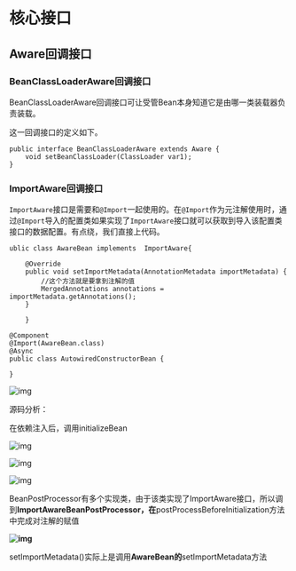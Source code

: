 # 核心接口

## Aware回调接口

### BeanClassLoaderAware回调接口

BeanClassLoaderAware回调接口可让受管Bean本身知道它是由哪一类装载器负责装载。

这一回调接口的定义如下。

```
public interface BeanClassLoaderAware extends Aware {
    void setBeanClassLoader(ClassLoader var1);
}
```

### ImportAware回调接口

`ImportAware`接口是需要和`@Import`一起使用的。在`@Import`作为元注解使用时，通过`@Import`导入的配置类如果实现了`ImportAware`接口就可以获取到导入该配置类接口的数据配置。有点绕，我们直接上代码。

```text
ublic class AwareBean implements  ImportAware{

    @Override
    public void setImportMetadata(AnnotationMetadata importMetadata) {
        //这个方法就是要拿到注解的值
        MergedAnnotations annotations = importMetadata.getAnnotations();
    }

    }

@Component
@Import(AwareBean.class)
@Async
public class AutowiredConstructorBean {

}
```

![img](https://gitee.com/wuyilong/picture-bed/raw/master//img/v2-ad9858c95d14769f1044363dd289b0d3_1440w.jpg)

源码分析：

在依赖注入后，调用initializeBean

![img](https://gitee.com/wuyilong/picture-bed/raw/master//img/v2-872b9ab2d0fc0e04727623031ec2a6a4_1440w.jpg)

![img](https://gitee.com/wuyilong/picture-bed/raw/master//img/v2-17be94c1c3cfe4c5ca9277ae5bf3604c_1440w.jpg)

![img](https://gitee.com/wuyilong/picture-bed/raw/master//img/v2-2ae83b2d46cac160454f5c695773195b_1440w.jpg)

BeanPostProcessor有多个实现类，由于该类实现了ImportAware接口，所以调到**ImportAwareBeanPostProcessor，在**postProcessBeforeInitialization方法中完成对注解的赋值

**![img](https://gitee.com/wuyilong/picture-bed/raw/master//img/v2-7088e24dd1faf11f19eb9b34b1eed97b_1440w.jpg)**

setImportMetadata()实际上是调用**AwareBean的**setImportMetadata方法

